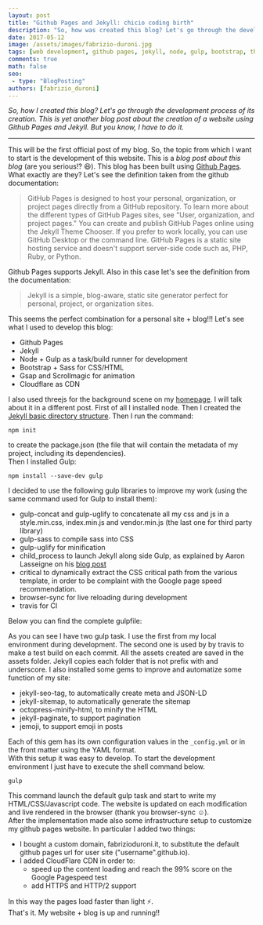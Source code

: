 ```yaml
---
layout: post
title: "Github Pages and Jekyll: chicio coding birth"
description: "So, how was created this blog? Let's go through the development process of its creation. Boring and fun at the same time."
date: 2017-05-12
image: /assets/images/fabrizio-duroni.jpg
tags: [web development, github pages, jekyll, node, gulp, bootstrap, threejs, javascript]
comments: true
math: false
seo:
 - type: "BlogPosting"
authors: [fabrizio_duroni]
---
```


*So, how I created this blog? Let's go through the development process of its creation. This is yet another blog post about the creation of a website using Github Pages and Jekyll. But you know, I have to do it.*

---

This will be the first official post of my blog. So, the topic from which I want to start is the development of this
website. This is a *blog post about this blog* (are you serious!? :laughing:). This blog has been built using [Github Pages](https://pages.github.com "Github Pages"). What exactly are they? Let's see the definition taken from the github documentation:

> GitHub Pages is designed to host your personal, organization, or project pages directly from a GitHub repository. To learn more about the different types of GitHub Pages sites, see "User, organization, and project pages." You can create and publish GitHub Pages online using the Jekyll Theme Chooser. If you prefer to work locally, you can use GitHub Desktop or the command line. GitHub Pages is a static site hosting service and doesn't support server-side code such as, PHP, Ruby, or Python.

Github Pages supports Jekyll. Also in this case let's see the definition from the documentation:

> Jekyll is a simple, blog-aware, static site generator perfect for personal, project, or organization sites.

This seems the perfect combination for a personal site + blog!!!
Let's see what I used to develop this blog:  

* Github Pages
* Jekyll
* Node + Gulp as a task/build runner for development
* Bootstrap + Sass for CSS/HTML
* Gsap and Scrollmagic for animation
* Cloudflare as CDN  
  
I also used threejs for the background scene on my [homepage](/ "homepage"). I will talk about it in a different post.
First of all I installed node. Then I created the [Jekyll basic directory structure](https://jekyllrb.com/docs/structure/ 
"Jekyll basic directory structure"). Then I run the command:

```shell
npm init
```

to create the package.json (the file that will contain the metadata of my project, including its dependencies).  
Then I installed Gulp:

```shell
npm install --save-dev gulp
```

I decided to use the following gulp libraries to improve my work (using the same command used for Gulp to install them):

* gulp-concat and gulp-uglify to concatenate all my css and js in a style.min.css, index.min.js and vendor.min.js (the 
  last one for third party library)
* gulp-sass to compile sass into CSS
* gulp-uglify for minification
* child_process to launch Jekyll along side Gulp, as explained by Aaron Lasseigne on his [blog post](https://aaronlasseigne.com/2016/02/03/using-gulp-with-jekyll/ "Aaron Lasseigne")
* critical to dynamically extract the CSS critical path from the various template, in order to be complaint with the
   Google page speed recommendation.
* browser-sync for live reloading during development
* travis for CI
  
Below you can find the complete gulpfile:

<script src="https://gist.github.com/chicio/ce1b5339fa2f30c0c14fceb3616d60d3.js"></script>  

As you can see I have two gulp task. I use the first from my local environment during development. The second one is used by 
by travis to make a test build on each commit. All the assets created are saved in the assets folder. Jekyll copies each 
folder that is not prefix with and underscore. I also installed some gems to improve and automatize some function of 
my site:

* jekyll-seo-tag, to automatically create meta and JSON-LD
* jekyll-sitemap, to automatically generate the sitemap
* octopress-minify-html, to minify the HTML
* jekyll-paginate, to support pagination
* jemoji, to support emoji in posts  

Each of this gem has its own configuration values in the `_config.yml` or in the front matter using the YAML format.  
With this setup it was easy to develop. To start the development environment I just have to execute the shell command below.

```shell
gulp
```

This command launch the default gulp task and start to write my HTML/CSS/Javascript code. The website is updated on each modification and live rendered in the browser (thank you browser-sync :relaxed:).  
After the implementation made also some infrastructure setup to customize my github pages website.
In particular I added two things:
  
* I bought a custom domain, fabrizioduroni.it, to substitute the default github pages url for user site ("username".github.io).
* I added CloudFlare CDN in order to:
  * speed up the content loading and reach the 99% score on the Google Pagespeed test
  * add HTTPS and HTTP/2 support  

In this way the pages load faster than light :zap:.  
That's it. My website + blog is up and running!!
